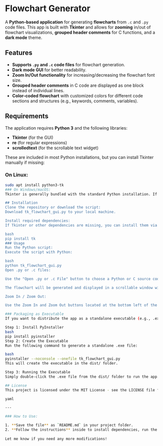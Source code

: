 # Flowchart Generator

A **Python-based application** for generating **flowcharts** from `.c` and `.py` code files. This app is built with **Tkinter** and allows for **zooming** in/out of flowchart visualizations, **grouped header comments** for C functions, and a **dark mode** theme.

## Features

- **Supports `.py` and `.c` code files** for flowchart generation.
- **Dark mode GUI** for better readability.
- **Zoom In/Out functionality** for increasing/decreasing the flowchart font size.
- **Grouped header comments** in C code are displayed as one block instead of individual lines.
- **Color-coded flowchart** with customized colors for different code sections and structures (e.g., keywords, comments, variables).

## Requirements

The application requires **Python 3** and the following libraries:

- **Tkinter** (for the GUI)
- **re** (for regular expressions)
- **scrolledtext** (for the scrollable text widget)

These are included in most Python installations, but you can install Tkinter manually if missing:

### On Linux:
```bash
sudo apt install python3-tk
### On Windows/macOS:
Tkinter is generally bundled with the standard Python installation. If you're missing it, install the latest version from python.org.

## Installation
Clone the repository or download the script:
Download tk_flowchart_gui.py to your local machine.

Install required dependencies:
If Tkinter or other dependencies are missing, you can install them via pip:

bash
pip install tk
### Usage
Run the Python script:
Execute the script with Python:

bash
python tk_flowchart_gui.py
Open .py or .c files:

Use the "Open .py or .c File" button to choose a Python or C source code file.

The flowchart will be generated and displayed in a scrollable window with zoomable text.

Zoom In / Zoom Out:

Use the Zoom In and Zoom Out buttons located at the bottom left of the window to adjust the flowchart's font size.

### Packaging as Executable
If you want to distribute the app as a standalone executable (e.g., .exe for Windows), use PyInstaller.

Step 1: Install PyInstaller
bash
pip install pyinstaller
Step 2: Create the Executable
Run the following command to generate a standalone .exe file:

bash
pyinstaller --noconsole --onefile tk_flowchart_gui.py
This will create the executable in the dist/ folder.

Step 3: Running the Executable
Simply double-click the .exe file from the dist/ folder to run the app.

## License
This project is licensed under the MIT License - see the LICENSE file for details.

yaml

---

### How to Use:

1. **Save the file** as `README.md` in your project folder.
2. **Follow the instructions** inside to install dependencies, run the Python script, or package it as an executable.
  
Let me know if you need any more modifications!
